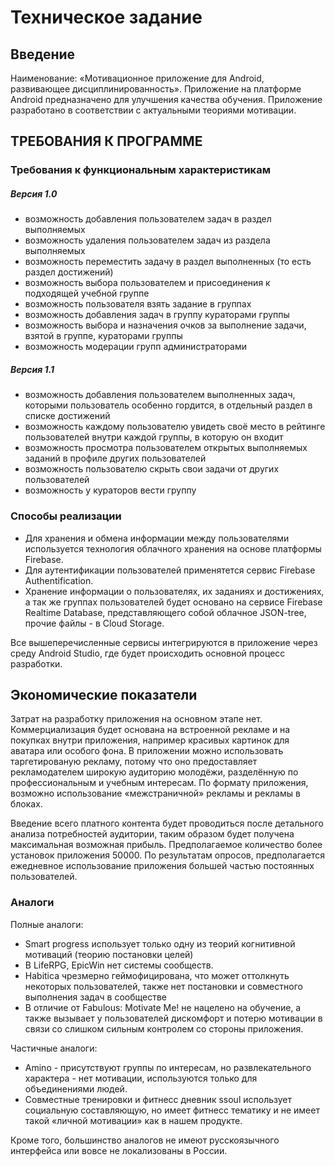 # Техническое задание

## Введение
Наименование: «Мотивационное приложение для Android, развивающее дисциплинированность».
Приложение на платформе Android предназначено для улучшения качества обучения.
Приложение разработано в соответствии с актуальными теориями мотивации.

## ТРЕБОВАНИЯ К ПРОГРАММЕ 
  ### Требования к функциональным характеристикам
   ##### _Версия 1.0_
   - возможность добавления пользователем задач в раздел выполняемых
   - возможность удаления пользователем задач из раздела выполняемых
   - возможность переместить задачу в раздел выполненных (то есть раздел достижений)
   - возможность выбора пользователем и присоединения к подходящей учебной группе
   - возможность пользователя взять задание в группах
   - возможность добавления задач в группу кураторами группы
   - возможность выбора и назначения очков за выполнение задачи, взятой в группе,
   кураторами группы
   - возможность модерации групп администраторами
	
   ##### _Версия 1.1_
  - возможность добавления пользователем выполненных задач, которыми пользователь
  особенно гордится, в отдельный раздел в списке достижений
  - возможность каждому пользователю увидеть своё место в рейтинге пользователей
  внутри каждой группы, в которую он входит
  - возможность просмотра пользователем открытых выполняемых заданий в профиле
  других пользователей
  - возможность пользователю скрыть свои задачи от других пользователей
  - возможность у кураторов вести группу


 ### Способы реализации
- Для хранения и обмена информации между пользователями используется технология
облачного хранения на основе платформы Firebase.
- Для аутентификации пользователей применятется сервис Firebase Authentification.
- Хранение информации о пользователях, их заданиях и достижениях, а так же группах
пользователей будет основано на сервисе Firebase Realtime Database,
представляющего собой облачное JSON-tree, прочие файлы - в Cloud Storage.

Все вышеперечисленные сервисы интегрируются в приложение через среду Android Studio,
где будет происходить основной процесс разработки.

 ## Экономические показатели
Затрат на разработку приложения на основном этапе нет. Коммерциализация будет основана
на встроенной рекламе и на покупках внутри приложения, например красивых картинок для
аватара или особого фона. В приложении можно использовать таргетированую рекламу,
потому что оно предоставляет рекламодателем широкую аудиторию молодёжи, разделённую
по профессиональным и учебным интересам. По формату приложения, возможно использование
«межстраничной» рекламы и рекламы в блоках.

Введение всего платного контента будет проводиться после детального анализа потребностей
аудитории, таким образом будет получена максимальная возможная прибыль.
Предполагаемое количество более  установок приложения 50000. По результатам опросов,
предполагается ежедневное использование приложения большей частью постоянных пользователей.


 ### Аналоги

Полные аналоги:
- Smart progress использует только одну из теорий когнитивной мотиваций
(теорию постановки целей)
- В LifeRPG, EpicWin нет системы сообществ.
- Habitica чрезмерно геймофицирована, что может оттолкнуть некоторых пользователей,
также нет постановки и совместного выполнения задач в сообществе
- В отличие от Fabulous: Motivate Me! не нацелено на обучение, а также вызывает
у пользователей дискомфорт и потерю мотивации в связи со слишком сильным контролем
со стороны приложения.

Частичные аналоги:
- Amino - присутствуют группы по интересам, но развлекательного характера - нет мотивации,
используются только для объединениями людей.
- Совместные тренировки и фитнесс дневник ssoul использует социальную составляющую,
но имеет фитнесс тематику и не имеет такой «личной мотивации» как в нашем продукте.

Кроме того, большинство аналогов не имеют русскоязычного интерфейса или вовсе не локализованы в России.

